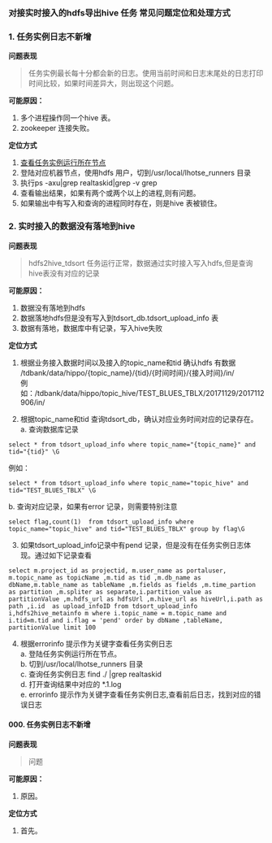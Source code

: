 ### 对接实时接入的hdfs导出hive 任务 常见问题定位和处理方式

### 1. 任务实例日志不新增
**问题表现**  
>任务实例最长每十分都会新的日志。使用当前时间和日志末尾处的日志打印时间比较，如果时间差异大，则出现这个问题。  

**可能原因：**  
1. 多个进程操作同一个hive 表。  
2. zookeeper 连接失败。   

**定位方式**  
1. [查看任务实例运行所在节点](/workflow/workflow/qa/common_operation.md)
2. 登陆对应机器节点，使用hdfs 用户，切到/usr/local/lhotse_runners 目录  
3. 执行ps -axu|grep realtaskid|grep -v grep 
4. 查看输出结果，如果有两个或两个以上的进程,则有问题。
5. 如果输出中有写入和查询的进程同时存在，则是hive 表被锁住。

### 2. 实时接入的数据没有落地到hive
**问题表现**  
> hdfs2hive_tdsort 任务运行正常，数据通过实时接入写入hdfs,但是查询hive表没有对应的记录

**可能原因：**  
1. 数据没有落地到hdfs
2. 数据落地hdfs但是没有写入到tdsort_db.tdsort_upload_info 表
3. 数据有落地，数据库中有记录，写入hive失败
   
**定位方式** 
1. 根据业务接入数据时间以及接入的topic_name和tid 确认hdfs 有数据  
/tdbank/data/hippo/{topic_name}/{tid}/{时间时间}/{接入时间}/in/  
例如：/tdbank/data/hippo/topic_hive/TEST_BLUES_TBLX/20171129/2017112906/in/
  
2. 根据topic_name和tid 查询tdsort_db，确认对应业务时间对应的记录存在。  
a. 查询数据库记录
```
select * from tdsort_upload_info where topic_name="{topic_name}" and tid="{tid}" \G  
```
例如：
```  
select * from tdsort_upload_info where topic_name="topic_hive" and tid="TEST_BLUES_TBLX" \G
```
b. 查询对应记录，如果有error 记录，则需要特别注意
```
select flag,count(1)  from tdsort_upload_info where topic_name="topic_hive" and tid="TEST_BLUES_TBLX" group by flag\G
```

3. 如果tdsort_upload_info记录中有pend 记录，但是没有在任务实例日志体现。通过如下记录查看
```
select m.project_id as projectid, m.user_name as portaluser, m.topic_name as topicName ,m.tid as tid ,m.db_name as dbName,m.table_name as tableName ,m.fields as fields ,m.time_partion as partition ,m.spliter as separate,i.partition_value as partitionValue ,m.hdfs_url as hdfsUrl ,m.hive_url as hiveUrl,i.path as path ,i.id  as upload_infoID from tdsort_upload_info i,hdfs2hive_metainfo m where i.topic_name = m.topic_name and i.tid=m.tid and i.flag = 'pend' order by dbName ,tableName, partitionValue limit 100
```

4. 根据errorinfo 提示作为关键字查看任务实例日志  
a. 登陆任务实例运行所在节点。  
b. 切到/usr/local/lhotse_runners 目录  
c. 查询任务实例日志  find ./ |grep realtaskid  
d. 打开查询结果中对应的 *.1.log  
e. errorinfo 提示作为关键字查看任务实例日志,查看前后日志，找到对应的错误日志    



#### 000. 任务实例日志不新增
**问题表现**  
>问题

**可能原因：**  
1. 原因。  

**定位方式** 
1. 首先。  
